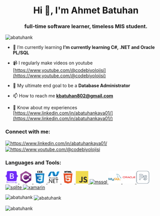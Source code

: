 <h1 align="center">Hi 👋, I'm Ahmet Batuhan</h1>
<h3 align="center">full-time software learner, timeless MIS student.</h3>

<p align="left"> <img src="https://komarev.com/ghpvc/?username=abatuhank&label=Profile%20views&color=0e75b6&style=flat" alt="abatuhank" /> </p>

- 🌱 I’m currently learning **I’m currently learning C#, .NET and Oracle PL/SQL**

- 📹 I regularly make videos on youtube [https://www.youtube.com/@codebiyolojisi](https://www.youtube.com/@codebiyolojisi)

- 🎯 My ultimate end goal to be a **Database Administrator**

- 📫 How to reach me **kbatuhan802@gmail.com**

- 📄 Know about my experiences [https://www.linkedin.com/in/abatuhankaya01/](https://www.linkedin.com/in/abatuhankaya01/)

<h3 align="left">Connect with me:</h3>
<p align="left">
<a href="https://linkedin.com/in/https://www.linkedin.com/in/abatuhankaya01/" target="blank"><img align="center" src="https://raw.githubusercontent.com/rahuldkjain/github-profile-readme-generator/master/src/images/icons/Social/linked-in-alt.svg" alt="https://www.linkedin.com/in/abatuhankaya01/" height="30" width="40" /></a>
<a href="https://www.youtube.com/c/https://www.youtube.com/@codebiyolojisi" target="blank"><img align="center" src="https://raw.githubusercontent.com/rahuldkjain/github-profile-readme-generator/master/src/images/icons/Social/youtube.svg" alt="https://www.youtube.com/@codebiyolojisi" height="30" width="40" /></a>
</p>

<h3 align="left">Languages and Tools:</h3>
<p align="left"> <a href="https://getbootstrap.com" target="_blank" rel="noreferrer"> <img src="https://raw.githubusercontent.com/devicons/devicon/master/icons/bootstrap/bootstrap-plain-wordmark.svg" alt="bootstrap" width="40" height="40"/> </a> <a href="https://www.w3schools.com/cs/" target="_blank" rel="noreferrer"> <img src="https://raw.githubusercontent.com/devicons/devicon/master/icons/csharp/csharp-original.svg" alt="csharp" width="40" height="40"/> </a> <a href="https://www.w3schools.com/css/" target="_blank" rel="noreferrer"> <img src="https://raw.githubusercontent.com/devicons/devicon/master/icons/css3/css3-original-wordmark.svg" alt="css3" width="40" height="40"/> </a> <a href="https://dotnet.microsoft.com/" target="_blank" rel="noreferrer"> <img src="https://raw.githubusercontent.com/devicons/devicon/master/icons/dot-net/dot-net-original-wordmark.svg" alt="dotnet" width="40" height="40"/> </a> <a href="https://www.w3.org/html/" target="_blank" rel="noreferrer"> <img src="https://raw.githubusercontent.com/devicons/devicon/master/icons/html5/html5-original-wordmark.svg" alt="html5" width="40" height="40"/> </a> <a href="https://developer.mozilla.org/en-US/docs/Web/JavaScript" target="_blank" rel="noreferrer"> <img src="https://raw.githubusercontent.com/devicons/devicon/master/icons/javascript/javascript-original.svg" alt="javascript" width="40" height="40"/> </a> <a href="https://www.microsoft.com/en-us/sql-server" target="_blank" rel="noreferrer"> <img src="https://www.svgrepo.com/show/303229/microsoft-sql-server-logo.svg" alt="mssql" width="40" height="40"/> </a> <a href="https://www.mysql.com/" target="_blank" rel="noreferrer"> <img src="https://raw.githubusercontent.com/devicons/devicon/master/icons/mysql/mysql-original-wordmark.svg" alt="mysql" width="40" height="40"/> </a> <a href="https://www.oracle.com/" target="_blank" rel="noreferrer"> <img src="https://raw.githubusercontent.com/devicons/devicon/master/icons/oracle/oracle-original.svg" alt="oracle" width="40" height="40"/> </a> <a href="https://www.photoshop.com/en" target="_blank" rel="noreferrer"> <img src="https://raw.githubusercontent.com/devicons/devicon/master/icons/photoshop/photoshop-line.svg" alt="photoshop" width="40" height="40"/> </a> <a href="https://www.sqlite.org/" target="_blank" rel="noreferrer"> <img src="https://www.vectorlogo.zone/logos/sqlite/sqlite-icon.svg" alt="sqlite" width="40" height="40"/> </a> <a href="https://dotnet.microsoft.com/apps/xamarin" target="_blank" rel="noreferrer"> <img src="https://raw.githubusercontent.com/detain/svg-logos/780f25886640cef088af994181646db2f6b1a3f8/svg/xamarin.svg" alt="xamarin" width="40" height="40"/> </a> </p>

<p><img align="left" src="https://github-readme-stats.vercel.app/api/top-langs?username=abatuhank&show_icons=true&locale=en&layout=compact" alt="abatuhank" /></p>

<p>&nbsp;<img align="center" src="https://github-readme-stats.vercel.app/api?username=abatuhank&show_icons=true&locale=en" alt="abatuhank" /></p>

<p><img align="center" src="https://github-readme-streak-stats.herokuapp.com/?user=abatuhank&" alt="abatuhank" /></p>
